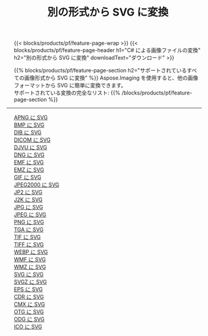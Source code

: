 ﻿---
title: 別の形式から SVG に変換 
weight: 3920
url: /ja/java/conversion/to/svg 
lang: ja
langdirlevel: 2
locales: zh-hans,ja,it,ru,de,es,fr,nl,id,lt,pl,pt,vi,tr,ko,zh-hant,ar,hi,th,sv,cs,uk,he
description: Aspose.Imaging を使用すると、別のフォーマットから SVG に簡単に変換できます
---

{{< blocks/products/pf/feature-page-wrap >}}
{{< blocks/products/pf/feature-page-header h1="C# による画像ファイルの変換" h2="別の形式から SVG に変換" downloadText="ダウンロード" >}}


{{% blocks/products/pf/feature-page-section  h2="サポートされているすべての画像形式から SVG に変換" %}}
Aspose.Imaging を使用すると、他の画像フォーマットから SVG に簡単に変換できます。
<br/>
サポートされている変換の完全なリスト:
{{% /blocks/products/pf/feature-page-section %}}
<div class="container-fluid productfamilypage bg-gray">
    <div class="convertypes bg-gray agp-content section">
        <div class="container">
		<hr style="margin-left:-20px;"/>
		<div class="row other-converters">
		    <div class='col-md-2 other-converter remove-lp remove-rp'><a href="/imaging/ja/java/conversion/apng-to-svg" >APNG に SVG</a></div>
<div class='col-md-2 other-converter remove-lp remove-rp'><a href="/imaging/ja/java/conversion/bmp-to-svg" >BMP に SVG</a></div>
<div class='col-md-2 other-converter remove-lp remove-rp'><a href="/imaging/ja/java/conversion/dib-to-svg" >DIB に SVG</a></div>
<div class='col-md-2 other-converter remove-lp remove-rp'><a href="/imaging/ja/java/conversion/dicom-to-svg" >DICOM に SVG</a></div>
<div class='col-md-2 other-converter remove-lp remove-rp'><a href="/imaging/ja/java/conversion/djvu-to-svg" >DJVU に SVG</a></div>
<div class='col-md-2 other-converter remove-lp remove-rp'><a href="/imaging/ja/java/conversion/dng-to-svg" >DNG に SVG</a></div>
<div class='col-md-2 other-converter remove-lp remove-rp'><a href="/imaging/ja/java/conversion/emf-to-svg" >EMF に SVG</a></div>
<div class='col-md-2 other-converter remove-lp remove-rp'><a href="/imaging/ja/java/conversion/emz-to-svg" >EMZ に SVG</a></div>
<div class='col-md-2 other-converter remove-lp remove-rp'><a href="/imaging/ja/java/conversion/gif-to-svg" >GIF に SVG</a></div>
<div class='col-md-2 other-converter remove-lp remove-rp'><a href="/imaging/ja/java/conversion/jpeg2000-to-svg" >JPEG2000 に SVG</a></div>
<div class='col-md-2 other-converter remove-lp remove-rp'><a href="/imaging/ja/java/conversion/jp2-to-svg" >JP2 に SVG</a></div>
<div class='col-md-2 other-converter remove-lp remove-rp'><a href="/imaging/ja/java/conversion/j2k-to-svg" >J2K に SVG</a></div>
<div class='col-md-2 other-converter remove-lp remove-rp'><a href="/imaging/ja/java/conversion/jpg-to-svg" >JPG に SVG</a></div>
<div class='col-md-2 other-converter remove-lp remove-rp'><a href="/imaging/ja/java/conversion/jpeg-to-svg" >JPEG に SVG</a></div>
<div class='col-md-2 other-converter remove-lp remove-rp'><a href="/imaging/ja/java/conversion/png-to-svg" >PNG に SVG</a></div>
<div class='col-md-2 other-converter remove-lp remove-rp'><a href="/imaging/ja/java/conversion/tga-to-svg" >TGA に SVG</a></div>
<div class='col-md-2 other-converter remove-lp remove-rp'><a href="/imaging/ja/java/conversion/tif-to-svg" >TIF に SVG</a></div>
<div class='col-md-2 other-converter remove-lp remove-rp'><a href="/imaging/ja/java/conversion/tiff-to-svg" >TIFF に SVG</a></div>
<div class='col-md-2 other-converter remove-lp remove-rp'><a href="/imaging/ja/java/conversion/webp-to-svg" >WEBP に SVG</a></div>
<div class='col-md-2 other-converter remove-lp remove-rp'><a href="/imaging/ja/java/conversion/wmf-to-svg" >WMF に SVG</a></div>
<div class='col-md-2 other-converter remove-lp remove-rp'><a href="/imaging/ja/java/conversion/wmz-to-svg" >WMZ に SVG</a></div>
<div class='col-md-2 other-converter remove-lp remove-rp'><a href="/imaging/ja/java/conversion/svg-to-svg" >SVG に SVG</a></div>
<div class='col-md-2 other-converter remove-lp remove-rp'><a href="/imaging/ja/java/conversion/svgz-to-svg" >SVGZ に SVG</a></div>
<div class='col-md-2 other-converter remove-lp remove-rp'><a href="/imaging/ja/java/conversion/eps-to-svg" >EPS に SVG</a></div>
<div class='col-md-2 other-converter remove-lp remove-rp'><a href="/imaging/ja/java/conversion/cdr-to-svg" >CDR に SVG</a></div>
<div class='col-md-2 other-converter remove-lp remove-rp'><a href="/imaging/ja/java/conversion/cmx-to-svg" >CMX に SVG</a></div>
<div class='col-md-2 other-converter remove-lp remove-rp'><a href="/imaging/ja/java/conversion/otg-to-svg" >OTG に SVG</a></div>
<div class='col-md-2 other-converter remove-lp remove-rp'><a href="/imaging/ja/java/conversion/odg-to-svg" >ODG に SVG</a></div>
<div class='col-md-2 other-converter remove-lp remove-rp'><a href="/imaging/ja/java/conversion/ico-to-svg" >ICO に SVG</a></div>
                </div>
        </div>
    </div>
</div>
<br/>

